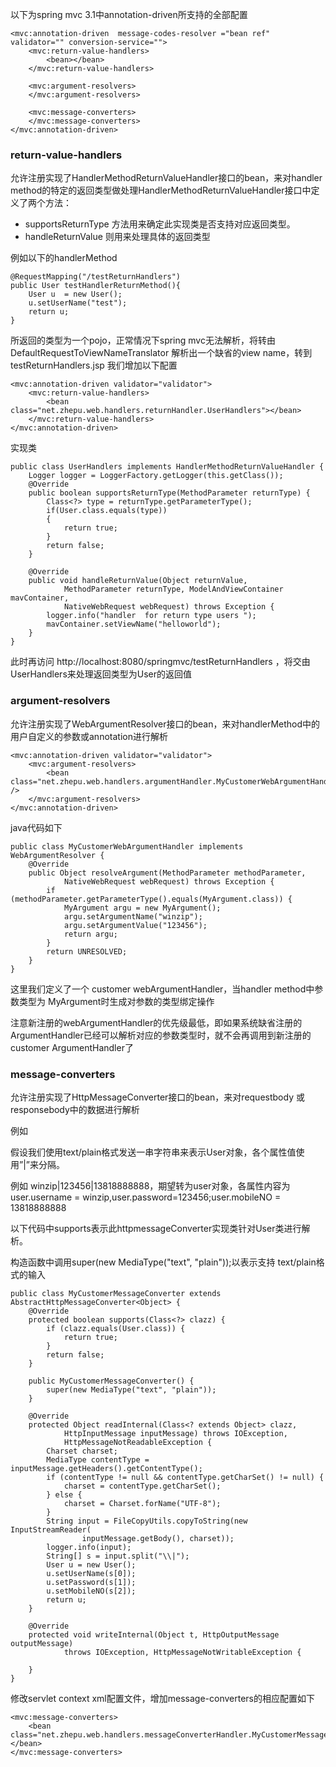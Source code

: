 以下为spring mvc 3.1中annotation-driven所支持的全部配置
```
<mvc:annotation-driven  message-codes-resolver ="bean ref" validator="" conversion-service="">
    <mvc:return-value-handlers>
        <bean></bean>
    </mvc:return-value-handlers>
    
    <mvc:argument-resolvers>
    </mvc:argument-resolvers>
    
    <mvc:message-converters>
    </mvc:message-converters>
</mvc:annotation-driven>
```

### return-value-handlers 

允许注册实现了HandlerMethodReturnValueHandler接口的bean，来对handler method的特定的返回类型做处理HandlerMethodReturnValueHandler接口中定义了两个方法：

- supportsReturnType 方法用来确定此实现类是否支持对应返回类型。
- handleReturnValue 则用来处理具体的返回类型

例如以下的handlerMethod 
```
@RequestMapping("/testReturnHandlers")
public User testHandlerReturnMethod(){
    User u  = new User();
    u.setUserName("test");
    return u;
}
```

所返回的类型为一个pojo，正常情况下spring mvc无法解析，将转由DefaultRequestToViewNameTranslator 解析出一个缺省的view name，转到testReturnHandlers.jsp
我们增加以下配置
```
<mvc:annotation-driven validator="validator">
    <mvc:return-value-handlers> 
        <bean class="net.zhepu.web.handlers.returnHandler.UserHandlers"></bean> 
    </mvc:return-value-handlers>
</mvc:annotation-driven>    
```

实现类
```
public class UserHandlers implements HandlerMethodReturnValueHandler {
    Logger logger = LoggerFactory.getLogger(this.getClass());
    @Override
    public boolean supportsReturnType(MethodParameter returnType) {
        Class<?> type = returnType.getParameterType();
        if(User.class.equals(type))
        {
            return true;
        }
        return false;
    }

    @Override
    public void handleReturnValue(Object returnValue,
            MethodParameter returnType, ModelAndViewContainer mavContainer,
            NativeWebRequest webRequest) throws Exception {
        logger.info("handler  for return type users ");
        mavContainer.setViewName("helloworld");
    }
}    
```

此时再访问 http://localhost:8080/springmvc/testReturnHandlers ，将交由 UserHandlers来处理返回类型为User的返回值

### argument-resolvers

允许注册实现了WebArgumentResolver接口的bean，来对handlerMethod中的用户自定义的参数或annotation进行解析 
```
<mvc:annotation-driven validator="validator">
    <mvc:argument-resolvers>
        <bean class="net.zhepu.web.handlers.argumentHandler.MyCustomerWebArgumentHandler" />
    </mvc:argument-resolvers>
</mvc:annotation-driven>
```

java代码如下
```
public class MyCustomerWebArgumentHandler implements WebArgumentResolver {
    @Override
    public Object resolveArgument(MethodParameter methodParameter,
            NativeWebRequest webRequest) throws Exception {
        if (methodParameter.getParameterType().equals(MyArgument.class)) {
            MyArgument argu = new MyArgument();
            argu.setArgumentName("winzip");
            argu.setArgumentValue("123456");
            return argu;
        }
        return UNRESOLVED;
    }
}
```

这里我们定义了一个 customer webArgumentHandler，当handler method中参数类型为 MyArgument时生成对参数的类型绑定操作

注意新注册的webArgumentHandler的优先级最低，即如果系统缺省注册的ArgumentHandler已经可以解析对应的参数类型时，就不会再调用到新注册的customer ArgumentHandler了

### message-converters 
允许注册实现了HttpMessageConverter接口的bean，来对requestbody 或responsebody中的数据进行解析

例如

假设我们使用text/plain格式发送一串字符串来表示User对象，各个属性值使用”|”来分隔。

例如 winzip|123456|13818888888，期望转为user对象，各属性内容为user.username = winzip,user.password=123456;user.mobileNO = 13818888888 

以下代码中supports表示此httpmessageConverter实现类针对User类进行解析。

构造函数中调用super(new MediaType("text", "plain"));以表示支持 text/plain格式的输入
```
public class MyCustomerMessageConverter extends AbstractHttpMessageConverter<Object> {
    @Override
    protected boolean supports(Class<?> clazz) {
        if (clazz.equals(User.class)) {
            return true;
        }
        return false;
    }

    public MyCustomerMessageConverter() {
        super(new MediaType("text", "plain"));
    }

    @Override
    protected Object readInternal(Class<? extends Object> clazz,
            HttpInputMessage inputMessage) throws IOException,
            HttpMessageNotReadableException {
        Charset charset;
        MediaType contentType = inputMessage.getHeaders().getContentType();
        if (contentType != null && contentType.getCharSet() != null) {
            charset = contentType.getCharSet();
        } else {
            charset = Charset.forName("UTF-8");
        }
        String input = FileCopyUtils.copyToString(new InputStreamReader(
                inputMessage.getBody(), charset));
        logger.info(input);
        String[] s = input.split("\\|");
        User u = new User();
        u.setUserName(s[0]);
        u.setPassword(s[1]);
        u.setMobileNO(s[2]);
        return u;
    }

    @Override
    protected void writeInternal(Object t, HttpOutputMessage outputMessage)
            throws IOException, HttpMessageNotWritableException {

    }
}
```

修改servlet context xml配置文件，增加message-converters的相应配置如下
```
<mvc:message-converters>
    <bean class="net.zhepu.web.handlers.messageConverterHandler.MyCustomerMessageConverter"></bean>
</mvc:message-converters>
```

